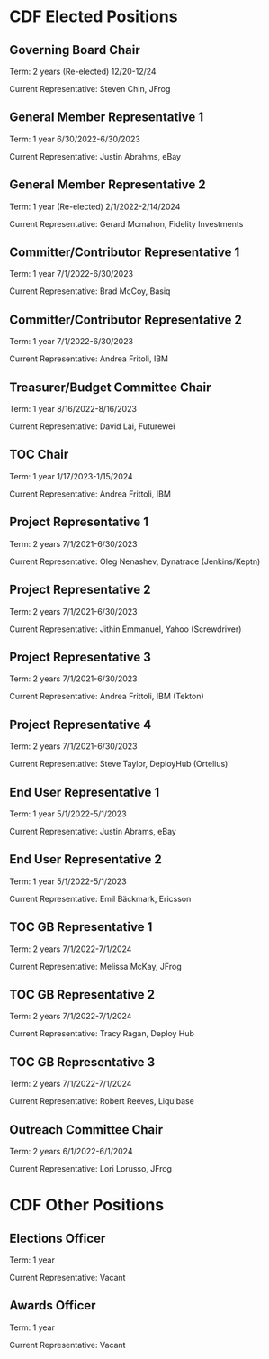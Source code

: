 # CDF Elected Positions


## Governing Board Chair

Term: 2 years (Re-elected) 12/20-12/24

Current Representative: Steven Chin, JFrog


## General Member Representative 1

Term: 1 year 6/30/2022-6/30/2023

Current Representative: Justin Abrahms, eBay


## General Member Representative 2

Term: 1 year (Re-elected) 2/1/2022-2/14/2024

Current Representative: Gerard Mcmahon, Fidelity Investments


## Committer/Contributor Representative 1

Term: 1 year 7/1/2022-6/30/2023

Current Representative: Brad McCoy, Basiq


## Committer/Contributor Representative 2

Term: 1 year 7/1/2022-6/30/2023

Current Representative: Andrea Fritoli, IBM


## Treasurer/Budget Committee Chair

Term: 1 year 8/16/2022-8/16/2023

Current Representative: David Lai, Futurewei


## TOC Chair

Term: 1 year 1/17/2023-1/15/2024

Current Representative: Andrea Frittoli, IBM


## Project Representative 1

Term: 2 years 7/1/2021-6/30/2023

Current Representative: Oleg Nenashev, Dynatrace (Jenkins/Keptn)


## Project Representative 2

Term: 2 years 7/1/2021-6/30/2023

Current Representative: Jithin Emmanuel, Yahoo (Screwdriver)


## Project Representative 3

Term: 2 years 7/1/2021-6/30/2023

Current Representative: Andrea Frittoli, IBM (Tekton)


## Project Representative 4

Term: 2 years 7/1/2021-6/30/2023

Current Representative: Steve Taylor, DeployHub (Ortelius)


## End User Representative 1

Term: 1 year 5/1/2022-5/1/2023

Current Representative: Justin Abrams, eBay


## End User Representative 2

Term: 1 year 5/1/2022-5/1/2023

Current Representative: Emil Bäckmark, Ericsson


## TOC GB Representative 1

Term: 2 years 7/1/2022-7/1/2024

Current Representative: Melissa McKay, JFrog


## TOC GB Representative 2

Term: 2 years 7/1/2022-7/1/2024

Current Representative: Tracy Ragan, Deploy Hub


## TOC GB Representative 3

Term: 2 years 7/1/2022-7/1/2024

Current Representative: Robert Reeves, Liquibase


## Outreach Committee Chair

Term: 2 years 6/1/2022-6/1/2024

Current Representative: Lori Lorusso, JFrog


# CDF Other Positions


## Elections Officer

Term: 1 year

Current Representative: Vacant


## Awards Officer

Term: 1 year

Current Representative: Vacant
